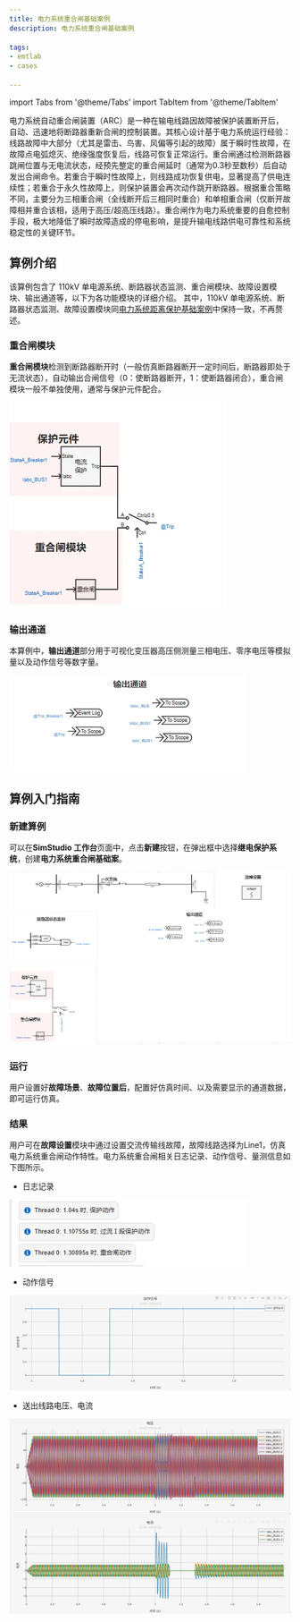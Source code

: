 ```yaml
---
title: 电力系统重合闸基础案例
description: 电力系统重合闸基础案例

tags:
- emtlab
- cases

---
```


<!-- import DocCardList from '@theme/DocCardList';

<DocCardList /> -->


import Tabs from '@theme/Tabs'
import TabItem from '@theme/TabItem'

电力系统自动重合闸装置（ARC）是一种在输电线路因故障被保护装置断开后，自动、迅速地将断路器重新合闸的控制装置。其核心设计基于电力系统运行经验：线路故障中大部分（尤其是雷击、鸟害、风偏等引起的故障）属于瞬时性故障，在故障点电弧熄灭、绝缘强度恢复后，线路可恢复正常运行。重合闸通过检测断路器跳闸位置与无电流状态，经预先整定的重合闸延时（通常为0.3秒至数秒）后自动发出合闸命令。若重合于瞬时性故障上，则线路成功恢复供电，显著提高了供电连续性；若重合于永久性故障上，则保护装置会再次动作跳开断路器。根据重合策略不同，主要分为三相重合闸（全线断开后三相同时重合）和单相重合闸（仅断开故障相并重合该相，适用于高压/超高压线路）。重合闸作为电力系统重要的自愈控制手段，极大地降低了瞬时故障造成的停电影响，是提升输电线路供电可靠性和系统稳定性的关键环节。




## 算例介绍
该算例包含了 110kV 单电源系统、断路器状态监测、重合闸模块、故障设置模块、输出通道等，以下为各功能模块的详细介绍。
其中，110kV 单电源系统、断路器状态监测、故障设置模块同[电力系统距离保护基础案例](docs/cases/10-emtlab/10-typical-cases/130-relay-protection-system/10-basic-protection-cases/10-distance-protection-case/index.md)中保持一致，不再赘述。

### 重合闸模块


**重合闸模块**检测到断路器断开时（一般仿真断路器断开一定时间后，断路器即处于无流状态），自动输出合闸信号（0：使断路器断开，1：使断路器闭合），重合闸模块一般不单独使用，通常与保护元件配合。

![重合闸模块](./_reclose.png)



### 输出通道

本算例中，**输出通道**部分用于可视化变压器高压侧测量三相电压、零序电压等模拟量以及动作信号等数字量。

![输出通道](./_outputchannel.png)

### 

## 算例入门指南

### 新建算例

可以在**SimStudio 工作台**页面中，点击**新建**按钮，在弹出框中选择**继电保护系统**，创建**电力系统重合闸基础案**。

![电力系统重合闸基础案例](./_case.png)


### 运行

  用户设置好**故障场景**、**故障位置后**，配置好仿真时间、以及需要显示的通道数据，即可运行仿真。



### 结果

用户可在**故障设置**模块中通过设置交流传输线故障，故障线路选择为Line1，仿真电力系统重合闸动作特性。电力系统重合闸相关日志记录、动作信号、量测信息如下图所示。


- 日志记录

![日志记录](./_log1.png)

- 动作信号

![动作信号](./_trip1.png)


- 送出线路电压、电流
  
![送出线路电压、电流](./_voltagecurrent.png)









